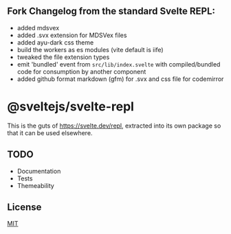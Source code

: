 ## Fork Changelog from the standard Svelte REPL:

- added mdsvex
- added .svx extension for MDSVex files
- added ayu-dark css theme
- build the workers as es modules (vite default is iife)
- tweaked the file extension types
- emit 'bundled' event from `src/lib/index.svelte` with compiled/bundled code for consumption by another component
- added github format markdown (gfm) for .svx and css file for codemirror

# @sveltejs/svelte-repl

This is the guts of https://svelte.dev/repl, extracted into its own package so that it can be used elsewhere.

## TODO

- Documentation
- Tests
- Themeability

## License

[MIT](LICENSE)
